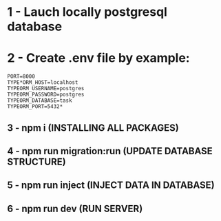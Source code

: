 # 1 - Lauch locally postgresql database
# 2 - Create .env file by example:
    PORT=8000
    TYPE*ORM_HOST=localhost
    TYPEORM_USERNAME=postgres
    TYPEORM_PASSWORD=postgres
    TYPEORM_DATABASE=task
    TYPEORM_PORT=5432*

## 3 - npm i (INSTALLING ALL PACKAGES)
## 4 - npm run migration:run (UPDATE DATABASE STRUCTURE)
## 5 - npm run inject (INJECT DATA IN DATABASE)
## 6 - npm run dev (RUN SERVER)
